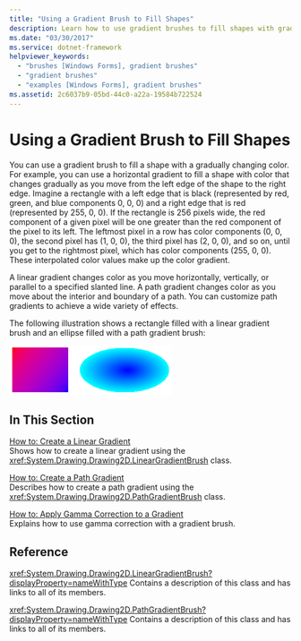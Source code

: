 ```yaml
---
title: "Using a Gradient Brush to Fill Shapes"
description: Learn how to use gradient brushes to fill shapes with gradually changing colors in GDI+ with a selection of topics and tutorials.
ms.date: "03/30/2017"
ms.service: dotnet-framework
helpviewer_keywords: 
  - "brushes [Windows Forms], gradient brushes"
  - "gradient brushes"
  - "examples [Windows Forms], gradient brushes"
ms.assetid: 2c6037b9-05bd-44c0-a22a-19584b722524
---
```

# Using a Gradient Brush to Fill Shapes

You can use a gradient brush to fill a shape with a gradually changing color. For example, you can use a horizontal gradient to fill a shape with color that changes gradually as you move from the left edge of the shape to the right edge. Imagine a rectangle with a left edge that is black (represented by red, green, and blue components 0, 0, 0) and a right edge that is red (represented by 255, 0, 0). If the rectangle is 256 pixels wide, the red component of a given pixel will be one greater than the red component of the pixel to its left. The leftmost pixel in a row has color components (0, 0, 0), the second pixel has (1, 0, 0), the third pixel has (2, 0, 0), and so on, until you get to the rightmost pixel, which has color components (255, 0, 0). These interpolated color values make up the color gradient.

A linear gradient changes color as you move horizontally, vertically, or parallel to a specified slanted line. A path gradient changes color as you move about the interior and boundary of a path. You can customize path gradients to achieve a wide variety of effects.

The following illustration shows a rectangle filled with a linear gradient brush and an ellipse filled with a path gradient brush:

![A rectangle filled with a gradient brush with an ellipse.](./media/using-a-gradient-brush-to-fill-shapes/rectangle-ellipse-gradient-brush.png)

## In This Section

[How to: Create a Linear Gradient](how-to-create-a-linear-gradient.md)\
Shows how to create a linear gradient using the <xref:System.Drawing.Drawing2D.LinearGradientBrush> class.

[How to: Create a Path Gradient](how-to-create-a-path-gradient.md)\
Describes how to create a path gradient using the <xref:System.Drawing.Drawing2D.PathGradientBrush> class.

[How to: Apply Gamma Correction to a Gradient](how-to-apply-gamma-correction-to-a-gradient.md)\
Explains how to use gamma correction with a gradient brush.

## Reference

<xref:System.Drawing.Drawing2D.LinearGradientBrush?displayProperty=nameWithType>
Contains a description of this class and has links to all of its members.

<xref:System.Drawing.Drawing2D.PathGradientBrush?displayProperty=nameWithType>
Contains a description of this class and has links to all of its members.
